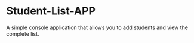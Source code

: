 # Student-List-APP
A simple console application that allows you to add students and view the complete list.
